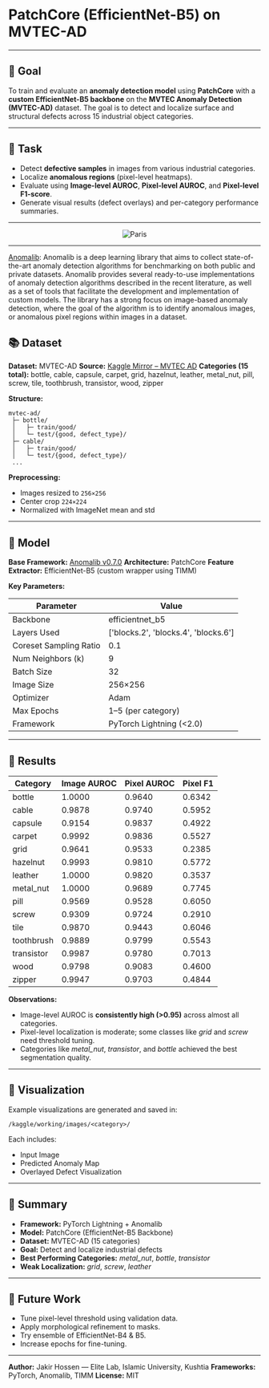 # PatchCore (EfficientNet-B5) on MVTEC-AD

---

## 🎯 Goal

To train and evaluate an **anomaly detection model** using **PatchCore** with a **custom EfficientNet-B5 backbone** on the **MVTEC Anomaly Detection (MVTEC-AD)** dataset.
The goal is to detect and localize surface and structural defects across 15 industrial object categories.

---

## 🧩 Task

* Detect **defective samples** in images from various industrial categories.
* Localize **anomalous regions** (pixel-level heatmaps).
* Evaluate using **Image-level AUROC**, **Pixel-level AUROC**, and **Pixel-level F1-score**.
* Generate visual results (defect overlays) and per-category performance summaries.

---
<center><img src="https://user-images.githubusercontent.com/17668390/164736543-0ef58c66-dfb0-47c5-8e6e-26774dbc6fd3.gif" alt="Paris"></center>

---

[Anomalib](https://github.com/openvinotoolkit/anomalib): Anomalib is a deep learning library that aims to collect state-of-the-art anomaly detection algorithms for benchmarking on both public and private datasets. Anomalib provides several ready-to-use implementations of anomaly detection algorithms described in the recent literature, as well as a set of tools that facilitate the development and implementation of custom models. The library has a strong focus on image-based anomaly detection, where the goal of the algorithm is to identify anomalous images, or anomalous pixel regions within images in a dataset.


## 📚 Dataset

**Dataset:** MVTEC-AD
**Source:** [Kaggle Mirror – MVTEC AD](https://www.kaggle.com/datasets/ipythonx/mvtec-ad)
**Categories (15 total):**
bottle, cable, capsule, carpet, grid, hazelnut, leather, metal_nut, pill, screw, tile, toothbrush, transistor, wood, zipper

**Structure:**

```
mvtec-ad/
 ├─ bottle/
 │   ├─ train/good/
 │   └─ test/{good, defect_type}/
 ├─ cable/
 │   ├─ train/good/
 │   └─ test/{good, defect_type}/
 ...
```

**Preprocessing:**

* Images resized to `256×256`
* Center crop `224×224`
* Normalized with ImageNet mean and std

---

## 🧠 Model

**Base Framework:** [Anomalib v0.7.0](https://github.com/openvinotoolkit/anomalib)
**Architecture:** PatchCore
**Feature Extractor:** EfficientNet-B5 (custom wrapper using TIMM)

**Key Parameters:**

| Parameter              | Value                                |
| ---------------------- | ------------------------------------ |
| Backbone               | efficientnet_b5                      |
| Layers Used            | ['blocks.2', 'blocks.4', 'blocks.6'] |
| Coreset Sampling Ratio | 0.1                                  |
| Num Neighbors (k)      | 9                                    |
| Batch Size             | 32                                   |
| Image Size             | 256×256                              |
| Optimizer              | Adam                                 |
| Max Epochs             | 1–5 (per category)                   |
| Framework              | PyTorch Lightning (<2.0)             |

---

## 🧪 Results

| Category   | Image AUROC | Pixel AUROC | Pixel F1 |
| ---------- | ----------- | ----------- | -------- |
| bottle     | 1.0000      | 0.9640      | 0.6342   |
| cable      | 0.9878      | 0.9740      | 0.5952   |
| capsule    | 0.9154      | 0.9837      | 0.4922   |
| carpet     | 0.9992      | 0.9836      | 0.5527   |
| grid       | 0.9641      | 0.9533      | 0.2385   |
| hazelnut   | 0.9993      | 0.9810      | 0.5772   |
| leather    | 1.0000      | 0.9820      | 0.3537   |
| metal_nut  | 1.0000      | 0.9689      | 0.7745   |
| pill       | 0.9569      | 0.9528      | 0.6050   |
| screw      | 0.9309      | 0.9724      | 0.2910   |
| tile       | 0.9870      | 0.9443      | 0.6046   |
| toothbrush | 0.9889      | 0.9799      | 0.5543   |
| transistor | 0.9987      | 0.9780      | 0.7013   |
| wood       | 0.9798      | 0.9083      | 0.4600   |
| zipper     | 0.9947      | 0.9703      | 0.4844   |

**Observations:**

* Image-level AUROC is **consistently high (>0.95)** across almost all categories.
* Pixel-level localization is moderate; some classes like *grid* and *screw* need threshold tuning.
* Categories like *metal_nut*, *transistor*, and *bottle* achieved the best segmentation quality.

---

## 🎨 Visualization

Example visualizations are generated and saved in:

```
/kaggle/working/images/<category>/
```

Each includes:

* Input Image
* Predicted Anomaly Map
* Overlayed Defect Visualization

---

## 🧾 Summary

* **Framework:** PyTorch Lightning + Anomalib
* **Model:** PatchCore (EfficientNet-B5 Backbone)
* **Dataset:** MVTEC-AD (15 categories)
* **Goal:** Detect and localize industrial defects
* **Best Performing Categories:** *metal_nut*, *bottle*, *transistor*
* **Weak Localization:** *grid*, *screw*, *leather*

---

## 🧠 Future Work

* Tune pixel-level threshold using validation data.
* Apply morphological refinement to masks.
* Try ensemble of EfficientNet-B4 & B5.
* Increase epochs for fine-tuning.

---

**Author:**
Jakir Hossen — Elite Lab, Islamic University, Kushtia
**Frameworks:** PyTorch, Anomalib, TIMM
**License:** MIT
